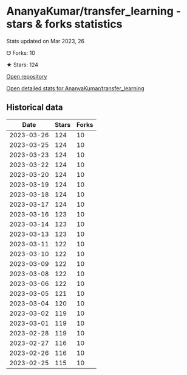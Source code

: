 # AnanyaKumar/transfer_learning - stars & forks statistics

Stats updated on Mar 2023, 26

☋ Forks: 10

★ Stars: 124

[Open repository](https://github.com/AnanyaKumar/transfer_learning)

[Open detailed stats for AnanyaKumar/transfer_learning](https://reviewgithub.com/rep/AnanyaKumar/transfer_learning)

## Historical data
| Date | Stars | Forks |
|------|-------|-------|
| 2023-03-26 | 124 | 10 | 
| 2023-03-25 | 124 | 10 | 
| 2023-03-23 | 124 | 10 | 
| 2023-03-22 | 124 | 10 | 
| 2023-03-20 | 124 | 10 | 
| 2023-03-19 | 124 | 10 | 
| 2023-03-18 | 124 | 10 | 
| 2023-03-17 | 124 | 10 | 
| 2023-03-16 | 123 | 10 | 
| 2023-03-14 | 123 | 10 | 
| 2023-03-13 | 123 | 10 | 
| 2023-03-11 | 122 | 10 | 
| 2023-03-10 | 122 | 10 | 
| 2023-03-09 | 122 | 10 | 
| 2023-03-08 | 122 | 10 | 
| 2023-03-06 | 122 | 10 | 
| 2023-03-05 | 121 | 10 | 
| 2023-03-04 | 120 | 10 | 
| 2023-03-02 | 119 | 10 | 
| 2023-03-01 | 119 | 10 | 
| 2023-02-28 | 119 | 10 | 
| 2023-02-27 | 116 | 10 | 
| 2023-02-26 | 116 | 10 | 
| 2023-02-25 | 115 | 10 | 

